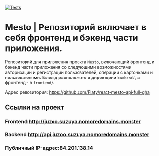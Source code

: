 [![Tests](https://github.com/yandex-praktikum/react-mesto-api-full-gha/actions/workflows/tests.yml/badge.svg)](https://github.com/yandex-praktikum/react-mesto-api-full-gha/actions/workflows/tests.yml)
# Mesto | Репозиторий включает в себя фронтенд и бэкенд части приложения.
Репозиторий для приложения проекта `Mesto`, включающий фронтенд и бэкенд части приложения со следующими возможностями: авторизации и регистрации пользователей, операции с карточками и пользователями. Бэкенд расположите в директории `backend/`, а фронтенд - в `frontend/`. 

Адрес репозитория: https://github.com/Flaty/react-mesto-api-full-gha

## Ссылки на проект
### Frontend:http://juzoo.suzuya.nomoredomains.monster
### Backend:http://api.juzoo.suzuya.nomoredomains.monster
### Публичный IP-адрес:84.201.138.14

